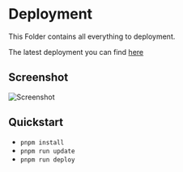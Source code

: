 # Deployment

This Folder contains all everything to deployment.

The latest deployment you can find [here]()

## Screenshot

![Screenshot](https://i.ibb.co/n1n20LQ/image.png)

## Quickstart

- `pnpm install`
- `pnpm run update`
- `pnpm run deploy`
